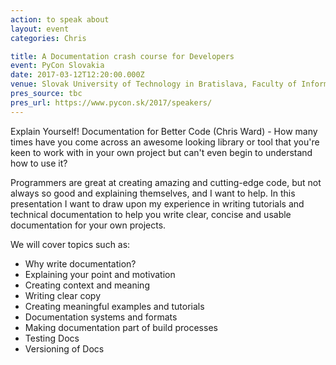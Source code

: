 ```yaml
---
action: to speak about
layout: event
categories: Chris

title: A Documentation crash course for Developers
event: PyCon Slovakia
date: 2017-03-12T12:20:00.000Z
venue: Slovak University of Technology in Bratislava, Faculty of Informatics and Information Technologies, Ilkovičova 2, 842 16 Bratislava 4
pres_source: tbc
pres_url: https://www.pycon.sk/2017/speakers/
---
```


Explain Yourself! Documentation for Better Code (Chris Ward) - How many times have you come across an awesome looking library or tool that you're keen to work with in your own project but can't even begin to understand how to use it?

Programmers are great at creating amazing and cutting-edge code, but not always so good and explaining themselves, and I want to help. In this presentation I want to draw upon my experience in writing tutorials and technical documentation to help you write clear, concise and usable documentation for your own projects.

We will cover topics such as:

-   Why write documentation?
-   Explaining your point and motivation
-   Creating context and meaning
-   Writing clear copy
-   Creating meaningful examples and tutorials
-   Documentation systems and formats
-   Making documentation part of build processes
-   Testing Docs
-   Versioning of Docs
